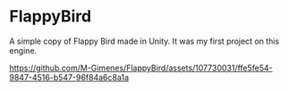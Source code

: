 # FlappyBird
A simple copy of Flappy Bird made in Unity. It was my first project on this engine.

https://github.com/M-Gimenes/FlappyBird/assets/107730031/ffe5fe54-9847-4516-b547-96f84a6c8a1a
